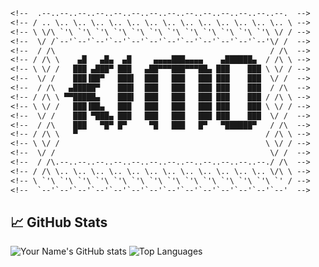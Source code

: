 ```txt
<!--  .--..--..--..--..--..--..--..--..--..--..--..--..--..--.  -->
<!-- / .. \.. \.. \.. \.. \.. \.. \.. \.. \.. \.. \.. \.. \.. \ -->
<!-- \ \/\ `'\ `'\ `'\ `'\ `'\ `'\ `'\ `'\ `'\ `'\ `'\ `'\ \/ / -->
<!--  \/ /`--'`--'`--'`--'`--'`--'`--'`--'`--'`--'`--'`--'\/ /  -->
<!--  / /\                                                / /\  -->
<!-- / /\ \    ▄█   ▄█▄  ▄█     ▄▄▄▄███▄▄▄▄    ▄██████▄  / /\ \ -->
<!-- \ \/ /   ███ ▄███▀ ███   ▄██▀▀▀███▀▀▀██▄ ███    ███ \ \/ / -->
<!--  \/ /    ███▐██▀   ███▌  ███   ███   ███ ███    ███  \/ /  -->
<!--  / /\   ▄█████▀    ███▌  ███   ███   ███ ███    ███  / /\  -->
<!-- / /\ \ ▀▀█████▄    ███▌  ███   ███   ███ ███    ███ / /\ \ -->
<!-- \ \/ /   ███▐██▄   ███   ███   ███   ███ ███    ███ \ \/ / -->
<!--  \/ /    ███ ▀███▄ ███   ███   ███   ███ ███    ███  \/ /  -->
<!--  / /\    ███   ▀█▀ █▀     ▀█   ███   █▀   ▀██████▀   / /\  -->
<!-- / /\ \   ▀                                          / /\ \ -->
<!-- \ \/ /                                              \ \/ / -->
<!--  \/ /                                                \/ /  -->
<!--  / /\.--..--..--..--..--..--..--..--..--..--..--..--./ /\  -->
<!-- / /\ \.. \.. \.. \.. \.. \.. \.. \.. \.. \.. \.. \.. \/\ \ -->
<!-- \ `'\ `'\ `'\ `'\ `'\ `'\ `'\ `'\ `'\ `'\ `'\ `'\ `'\ `' / -->
<!--  `--'`--'`--'`--'`--'`--'`--'`--'`--'`--'`--'`--'`--'`--'  -->
```

## 📈 GitHub Stats

![Your Name's GitHub stats](https://github-readme-stats.vercel.app/api?username=kim0chi&show_icons=true&theme=default)
![Top Languages](https://github-readme-stats.vercel.app/api/top-langs/?username=kim0chi&layout=compact)

